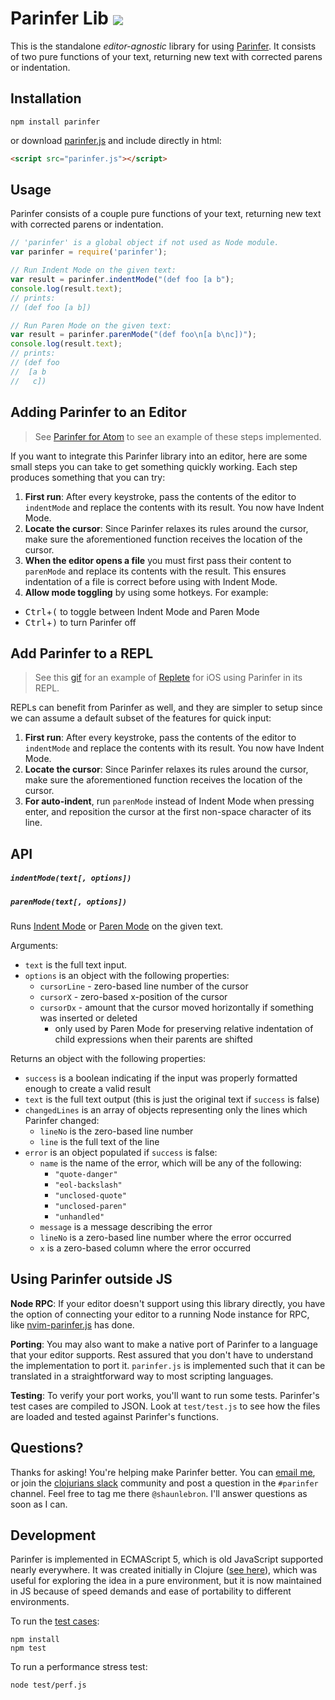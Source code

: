 # Parinfer Lib [<img src="https://travis-ci.org/shaunlebron/parinfer.svg?branch=master" valign="middle">](https://travis-ci.org/shaunlebron/parinfer)

This is the standalone _editor-agnostic_ library for using [Parinfer].  It consists
of two pure functions of your text, returning new text with corrected parens
or indentation.

[Parinfer]:http://shaunlebron.github.io/parinfer/

## Installation

```
npm install parinfer
```

or download [parinfer.js](parinfer.js) and include directly in html:

```html
<script src="parinfer.js"></script>
```

## Usage

Parinfer consists of a couple pure functions of your text, returning new text with
corrected parens or indentation.

```js
// 'parinfer' is a global object if not used as Node module.
var parinfer = require('parinfer');

// Run Indent Mode on the given text:
var result = parinfer.indentMode("(def foo [a b");
console.log(result.text);
// prints:
// (def foo [a b])

// Run Paren Mode on the given text:
var result = parinfer.parenMode("(def foo\n[a b\nc])");
console.log(result.text);
// prints:
// (def foo
//  [a b
//   c])
```

## Adding Parinfer to an Editor

> See [Parinfer for Atom][atom-parinfer] to see an example of these steps implemented.

[atom-parinfer]:https://github.com/oakmac/atom-parinfer

If you want to integrate this Parinfer library into an editor, here are some
small steps you can take to get something quickly working.  Each step produces
something that you can try:

1. __First run__: After every keystroke, pass the contents of the editor to
   `indentMode` and replace the contents with its result.  You now have Indent Mode.
1. __Locate the cursor__: Since Parinfer relaxes its rules around the cursor,
   make sure the aforementioned function receives the location of the cursor.
1. __When the editor opens a file__ you must first pass their content to
  `parenMode` and replace its contents with the result.  This ensures
  indentation of a file is correct before using with Indent Mode.
1. __Allow mode toggling__ by using some hotkeys.  For example:
  - <kbd>Ctrl</kbd>+<kbd>(</kbd> to toggle between Indent Mode and Paren Mode
  - <kbd>Ctrl</kbd>+<kbd>)</kbd> to turn Parinfer off

## Add Parinfer to a REPL

> See this [gif][replete-gif] for an example of [Replete] for iOS using Parinfer in its REPL.

[replete-gif]:https://twitter.com/mfikes/status/668435676438900737
[replete]:https://github.com/mfikes/replete

REPLs can benefit from Parinfer as well, and they are simpler to setup since
we can assume a default subset of the features for quick input:

1. __First run__: After every keystroke, pass the contents of the editor to
   `indentMode` and replace the contents with its result.  You now have Indent
   Mode.
1. __Locate the cursor__: Since Parinfer relaxes its rules around the cursor,
   make sure the aforementioned function receives the location of the cursor.
1. __For auto-indent__, run
   `parenMode` instead of Indent Mode when pressing enter, and reposition the
   cursor at the first non-space character of its line.

## API

##### `indentMode(text[, options])`
##### `parenMode(text[, options])`

Runs
[Indent Mode](http://shaunlebron.github.io/parinfer/#indent-mode)
or
[Paren Mode](http://shaunlebron.github.io/parinfer/#paren-mode)
on the given text.

Arguments:

- `text` is the full text input.
- `options` is an object with the following properties:
  - `cursorLine` - zero-based line number of the cursor
  - `cursorX` - zero-based x-position of the cursor
  - `cursorDx` - amount that the cursor moved horizontally if something was inserted or deleted
    - only used by Paren Mode for preserving relative indentation of child expressions when their parents are shifted

Returns an object with the following properties:

- `success` is a boolean indicating if the input was properly formatted enough to create a valid result
- `text` is the full text output (this is just the original text if `success` is false)
- `changedLines` is an array of objects representing only the lines which Parinfer changed:
  - `lineNo` is the zero-based line number
  - `line` is the full text of the line
- `error` is an object populated if `success` is false:
  - `name` is the name of the error, which will be any of the following:
    - `"quote-danger"`
    - `"eol-backslash"`
    - `"unclosed-quote"`
    - `"unclosed-paren"`
    - `"unhandled"`
  - `message` is a message describing the error
  - `lineNo` is a zero-based line number where the error occurred
  - `x` is a zero-based column where the error occurred

## Using Parinfer outside JS

__Node RPC__: If your editor doesn't support using this library directly, you
have the option of connecting your editor to a running Node instance for RPC,
like [nvim-parinfer.js] has done.

__Porting__: You may also want to make a native port of Parinfer to a language
that your editor supports. Rest assured that you don't have to understand the
implementation to port it.  `parinfer.js` is implemented such that it can be
translated in a straightforward way to most scripting languages.

__Testing__: To verify your port works, you'll want to run some tests.  Parinfer's
test cases are compiled to JSON.  Look at `test/test.js` to see how the files are
loaded and tested against Parinfer's functions.

[nvim-parinfer.js]:https://github.com/snoe/nvim-parinfer.js

## Questions?

Thanks for asking!  You're helping make Parinfer better.  You can [email me], or join the
[clojurians slack] community and post a question in the `#parinfer` channel.
Feel free to tag me there `@shaunlebron`.  I'll answer questions as soon
as I can.

[email me]:shaunewilliams@gmail.com
[clojurians slack]:http://clojurians.net/

## Development

Parinfer is implemented in ECMAScript 5, which is old JavaScript supported
nearly everywhere.  It was created initially in Clojure ([see
here][old-clojure]), which was useful for exploring the idea in a pure
environment, but it is now maintained in JS because of speed demands and ease
of portability to different environments.

To run the [test cases]:

```
npm install
npm test
```

To run a performance stress test:

```
node test/perf.js
```

[old-clojure]:https://github.com/shaunlebron/parinfer/tree/clojure/lib
[test cases]:test/cases

